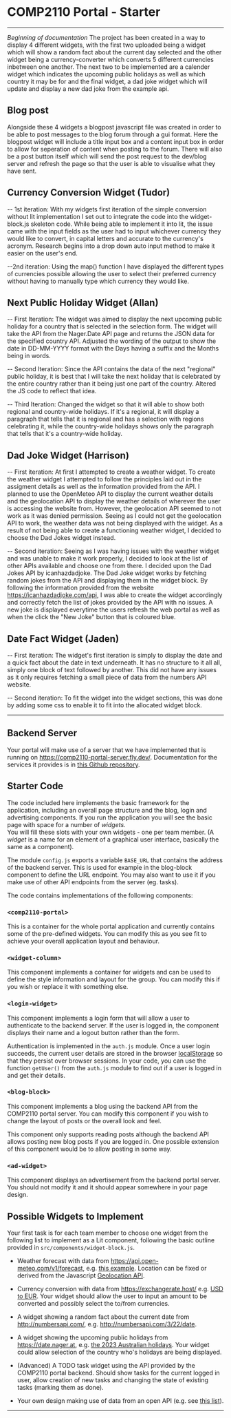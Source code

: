 # COMP2110 Portal - Starter
-----------------------------------------------------------------------------------------
*Beginning of documentation*
The project has been created in a way to display 4 different widgets, with the first two uploaded being a widget which will show a random fact about the current day
selected and the other widget being a currency-converter which converts 5 different currencies inbetween one another. The next two to be implemented are a calender widget which indicates the upcoming public holidays as well as which country it may be for and the final widget, a dad joke widget which will update and display a new dad joke from the example api.

## Blog post
Alongside these 4 widgets a blogpost javascript file was created in order to be able to post messages to the blog forum through a gui format. Here the blogpost widget will include a title input box and a content input box in order to allow for seperation of content when posting to the forum. There will also be a post button itself which will send the post request to the dev/blog server and refresh the page so that the user is able to visualise what they have sent.

## Currency Conversion Widget (Tudor)
-- 1st iteration: With my widgets first iteration of the simple conversion without lit implementation I set out to integrate the code into the widget-block.js skeleton code. While being able to implement it into lit, the issue came with the input fields as the user had to input whichever currency they would like to convert, in capital letters and accurate to the currency's acronym. Research begins into a drop down auto input method to make it easier on the user's end.

--2nd iteration: Using the map() function I have displayed the different types of currencies possible allowing the user to select their preferred currency without having to manually type which currency they would like.

## Next Public Holiday Widget (Allan)
-- First Iteration: The widget was aimed to display the next upcoming public holiday for a country that is selected in the selection form. The widget will take the API from the Nager.Date API page and returns the JSON data for the specified country API. Adjusted the wording of the output to show the date in DD-MM-YYYY format with the Days having a suffix and the Months being in words.

-- Second Iteration: Since the API contains the data of the next "regional" public holiday, it is best that I will take the next holiday that is celebrated by the entire country rather than it being just one part of the country. Altered the JS code to reflect that idea.

-- Third Iteration: Changed the widget so that it will able to show both regional and country-wide holidays. If it's a regional, it will display a paragraph that tells that it is regional and has a selection with regions celebrating it, while the country-wide holidays shows only the paragraph that tells that it's a country-wide holiday.

## Dad Joke Widget (Harrison)
-- First iteration: At first I attempted to create a weather widget. To create the weather widget I attempted to follow the principles laid out in the assigment details as well as the information provided from the API. I planned to use the OpenMeteo API to display the current weather details and the geolocation API to display the weather details of wherever the user is accessing the website from. However, the geolocation API seemed to not work as it was denied permission. Seeing as I could not get the geolocation API to work, the weather data was not being displayed with the widget. As a result of not being able to create a functioning weather widget, I decided to choose the Dad Jokes widget instead.

-- Second iteration: Seeing as I was having issues with the weather widget and was unable to make it work properly, I decided to look at the list of other APIs available and choose one from there. I decided upon the Dad Jokes API by icanhazdadjoke. The Dad Joke widget works by fetching random jokes from the API and displaying them in the widget block. By following the information provided from the website https://icanhazdadjoke.com/api, I was able to create the widget accordingly and correctly fetch the list of jokes provided by the API with no issues. A new joke is displayed everytime the users refresh the web portal as well as when the click the "New Joke" button that is coloured blue.

## Date Fact Widget (Jaden)
-- First iteration: The widget's first iteration is simply to display the date and a quick fact about the date in text underneath. It has no structure to it all all, simply one block of text followed by another. This did not have any issues as it only requires fetching a small piece of data from the numbers API website.

-- Second iteration: To fit the widget into the widget sections, this was done by adding some css to enable it to fit into the allocated widget block.

-----------------------------------------------------------------------------------------

## Backend Server

Your portal will make use of a server that we have implemented that is running on <https://comp2110-portal-server.fly.dev/>.   Documentation for the services it provides
is in [this Github repository](https://github.com/COMP2110-2023/comp2110-portal-server/).

## Starter Code

The code included here implements the basic framework for the application, including
an overall page structure and the blog, login and advertising components.  If you run
the application you will see the basic page with space for a number of _widgets_.  
You will fill these slots with your own widgets - one per team member. (A _widget_
is a name for an element of a graphical user interface, basically the same as a
component).

The module `config.js` exports a variable `BASE_URL` that contains the address
of the backend server. This is used for example in the blog-block component
to define the URL endpoint.  You may also want to use it if you make use of
other API endpoints from the server (eg. tasks).

The code contains implementations of the following components:

### `<comp2110-portal>`

This is a container for the whole portal application and currently contains 
some of the pre-defined widgets.  You can modify this as you see fit to achieve
your overall application layout and behaviour.

### `<widget-column>`

This component implements a container for widgets and can be used to define
the style information and layout for the group.  You can modify this if you
wish or replace it with something else.

### `<login-widget>`

This component implements a login form that will allow a user to authenticate to the
backend server.   If the user is logged in, the component displays their name and
a logout button rather than the form.  

Authentication is implemented in the `auth.js` module.  Once a user login succeeds,
the current user details are stored in the browser [localStorage](https://developer.mozilla.org/en-US/docs/Web/API/Web_Storage_API/Using_the_Web_Storage_API) so that
they persist over browser sessions.  In your code, you can use the function
`getUser()` from the `auth.js` module to find out if a user is logged in and get
their details.  

### `<blog-block>`

This component implements a blog using the backend API from the COMP2110 portal server.
You can modify this component if you wish to change the layout of posts or the overall look and feel.  

This component only supports reading posts although the backend API allows posting new blog
posts if you are logged in.  One possible extension of this component would be to allow
posting in some way.

### `<ad-widget>`

This component displays an advertisement from the backend portal server. You should not
modify it and it should appear somewhere in your page design.


## Possible Widgets to Implement

Your first task is for each team member to choose one widget from the following list
to implement as a Lit component, following the basic outline provided in
`src/components/widget-block.js`.

* Weather forecast with data from <https://api.open-meteo.com/v1/forecast>, e.g.
[this example](https://api.open-meteo.com/v1/forecast?latitude=-33.87&longitude=151.21&current_weather=true).  Location can be fixed or derived from the Javascript 
[Geolocation API](https://developer.mozilla.org/en-US/docs/Web/API/Geolocation_API).

* Currency conversion with data from <https://exchangerate.host/> e.g. 
[USD to EUR](https://api.exchangerate.host/convert?from=USD&to=EUR).  Your widget should
allow the user to input an amount to be converted and possibly select the to/from
currencies.

* A widget showing a random fact about the current date from <http://numbersapi.com/>,
e.g. <http://numbersapi.com/3/22/date>.

* A widget showing the upcoming public holidays from <https://date.nager.at>, e.g.
[the 2023 Australian holidays](https://date.nager.at/api/v2/publicholidays/2023/AU).
Your widget could allow selection of the country who's holidays are being displayed.

* (Advanced) A TODO task widget using the API provided by the COMP2110 portal backend.
Should show tasks for the current logged in user, allow creation of new tasks and
changing the state of existing tasks (marking them as done).

* Your own design making use of data from an open API (e.g. see [this list](https://mixedanalytics.com/blog/list-actually-free-open-no-auth-needed-apis/)).

--------------------------------------------------------------------------------------------------------------------------------------------------------------

